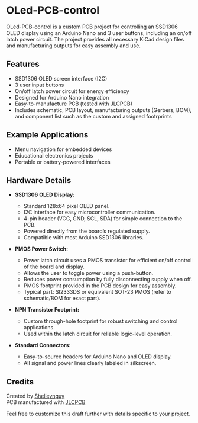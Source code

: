 # OLed-PCB-control

OLed-PCB-control is a custom PCB project for controlling an SSD1306 OLED display using an Arduino Nano and 3 user buttons, including an on/off latch power circuit. The project provides all necessary KiCad design files and manufacturing outputs for easy assembly and use.

## Features

- SSD1306 OLED screen interface (I2C)
- 3 user input buttons
- On/off latch power circuit for energy efficiency
- Designed for Arduino Nano integration
- Easy-to-manufacture PCB (tested with JLCPCB)
- Includes schematic, PCB layout,  manufacturing outputs (Gerbers, BOM), and component list such as the custom and assigned footrprints

## Example Applications

- Menu navigation for embedded devices
- Educational electronics projects
- Portable or battery-powered interfaces


## Hardware Details

- **SSD1306 OLED Display:**
  - Standard 128x64 pixel OLED panel.
  - I2C interface for easy microcontroller communication.
  - 4-pin header (VCC, GND, SCL, SDA) for simple connection to the PCB.
  - Powered directly from the board’s regulated supply.
  - Compatible with most Arduino SSD1306 libraries.

- **PMOS Power Switch:**
  - Power latch circuit uses a PMOS transistor for efficient on/off control of the board and display.
  - Allows the user to toggle power using a push-button.
  - Reduces power consumption by fully disconnecting supply when off.
  - PMOS footprint provided in the PCB design for easy assembly.
  - Typical part: SI2333DS or equivalent SOT-23 PMOS (refer to schematic/BOM for exact part).

- **NPN Transistor Footprint:**
  - Custom through-hole footprint for robust switching and control applications.
  - Used within the latch circuit for reliable logic-level operation.

- **Standard Connectors:**
  - Easy-to-source headers for Arduino Nano and OLED display.
  - All signal and power lines clearly labeled in silkscreen.


## Credits

Created by [Shelleynguy](https://github.com/Shelleynguy)  
PCB manufactured with [JLCPCB](https://jlcpcb.com)

Feel free to customize this draft further with details specific to your project.
